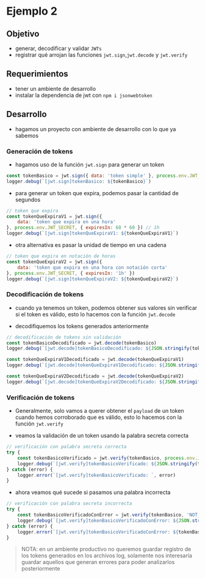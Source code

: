 # Ejemplo 2

## Objetivo

* generar, decodificar y validar `JWTs`
* registrar qué arrojan las funciones `jwt.sign`,`jwt.decode` y `jwt.verify`

## Requerimientos

* tener un ambiente de desarrollo
* instalar la dependencia de jwt con `npm i jsonwebtoken`

## Desarrollo
* hagamos un proyecto con ambiente de desarrollo con lo que ya sabemos

### Generación de tokens

* hagamos uso de la función `jwt.sign` para generar un token
```js
const tokenBasico = jwt.sign({ data: 'token simple' }, process.env.JWT_SECRET)
logger.debug(`[jwt.sign]tokenBasico: ${tokenBasico}`)
```

* para generar un token que expira, podemos pasar la cantidad de segundos
```js
// token que expira
const tokenQueExpiraV1 = jwt.sign({
    data: 'token que expira en una hora'
}, process.env.JWT_SECRET, { expiresIn: 60 * 60 }) // 1h
logger.debug(`[jwt.sign]tokenQueExpiraV1: ${tokenQueExpiraV1}`)
```

* otra alternativa es pasar la unidad de tiempo en una cadena
```js
// token que expira en notación de horas
const tokenQueExpiraV2 = jwt.sign({
    data: 'token que expira en una hora con notación corta'
}, process.env.JWT_SECRET, { expiresIn: '1h' })
logger.debug(`[jwt.sign]tokenQueExpiraV2: ${tokenQueExpiraV2}`)
```

### Decodificación de tokens

* cuando ya tenemos un token, podemos obtener sus valores sin verificar si el token es válido, esto lo hacemos con la función `jwt.decode`

* decodifiquemos los tokens generados anteriormente
```js
// decodificación de tokens sin validación
const tokenBasicoDecodificado = jwt.decode(tokenBasico)
logger.debug(`[jwt.decode]tokenBasicoDecodificado: ${JSON.stringify(tokenBasicoDecodificado)}`)

const tokenQueExpiraV1Decodificado = jwt.decode(tokenQueExpiraV1)
logger.debug(`[jwt.decode]tokenQueExpiraV1Decodificado: ${JSON.stringify(tokenQueExpiraV1Decodificado)}`)

const tokenQueExpiraV2Decodificado = jwt.decode(tokenQueExpiraV2)
logger.debug(`[jwt.decode]tokenQueExpiraV2Decodificado: ${JSON.stringify(tokenQueExpiraV2Decodificado)}`)
```

### Verificación de tokens

* Generalmente, solo vamos a querer obtener el `payload` de un token cuando hemos corroborado que es válido, esto lo hacemos con la función `jwt.verify`

* veamos la validación de un token usando la palabra secreta correcta
```js
// verificación con palabra secreta correcta
try {
    const tokenBasicoVerificado = jwt.verify(tokenBasico, process.env.JWT_SECRET)
    logger.debug(`[jwt.verify]tokenBasicoVerificado: ${JSON.stringify(tokenBasicoVerificado)}`)
} catch (error) {
    logger.error(`[jwt.verify]tokenBasicoVerificado: `, error)
}
```

* ahora veamos qué sucede si pasamos una palabra incorrecta
```js
// verificación con palabra secreta incorrecta
try {
    const tokenBasicoVerificadoConError = jwt.verify(tokenBasico, 'NOT_THE_SECRET_WORD');
    logger.debug(`[jwt.verify]tokenBasicoVerificadoConError: ${JSON.stringify(tokenBasicoVerificadoConError)}`)
} catch (error) {
    logger.error(`[jwt.verify]tokenBasicoVerificadoConError: ${tokenBasico}`, error)
}
```

> NOTA: en un ambiente productivo no queremos guardar registro de los tokens generados en los archivos log, solamente nos interesaría guardar aquellos que generan errores para poder analizarlos posteriormente